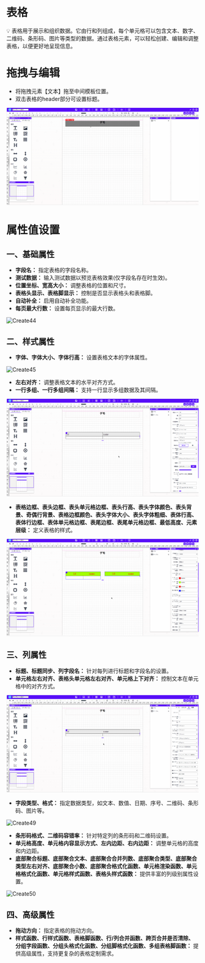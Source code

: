# 表格

<aside>
💡 表格用于展示和组织数据。它由行和列组成，每个单元格可以包含文本、数字、二维码、条形码、图片等类型的数据。通过表格元素，可以轻松创建、编辑和调整表格，以便更好地呈现信息。
</aside>

# **拖拽与编辑**

- 将拖拽元素【文本】拖至中间模板位置。
- 双击表格的header部分可设置标题。

![Create43](../_images/zh-cn//Create43.gif)

# 属性值设置

## 一、基础属性

- **字段名：** 指定表格的字段名称。
- **测试数据：** 输入测试数据以预览表格效果(仅字段名存在时生效)。
- **位置坐标、宽高大小：** 调整表格的位置和尺寸。
- **表格头显示、表格脚显示：** 控制是否显示表格头和表格脚。
- **自动补全：** 启用自动补全功能。
- **每页最大行数：** 设置每页显示的最大行数。

![Create44](../_images/zh-cn//Create44.gif)

## 二、样式属性

- **字体、字体大小、字体行高：** 设置表格文本的字体属性。

![Create45](../_images/zh-cn//Create45.gif)

- **左右对齐：** 调整表格文本的水平对齐方式。
- **一行多组、一行多组间隔：** 支持一行显示多组数据及其间隔。

![Create46](../_images/zh-cn//Create46.gif)

- **表格边框、表头边框、表头单元格边框、表头行高、表头字体颜色、表头背景、奇偶行背景、表格边框颜色、表头字体大小、表头字体粗细、表体行高、表体行边框、表体单元格边框、表尾边框、表尾单元格边框、最低高度、元素层级：** 定义表格的样式。

![Create47](../_images/zh-cn//Create47.gif)

## 三、列属性

- **标题、标题同步、列字段名：** 针对每列进行标题和字段名的设置。
- **单元格左右对齐、表格头单元格左右对齐、单元格上下对齐：** 控制文本在单元格中的对齐方式。

![Create48](../_images/zh-cn//Create48.gif)

- **字段类型、格式：** 指定数据类型，如文本、数值、日期、序号、二维码、条形码、图片等。

![Create49](../_images/zh-cn//Create49.gif)

- **条形码格式、二维码容错率：** 针对特定列的条形码和二维码设置。
- **单元格高度、单元格内容显示方式、左内边距、右内边距：** 调整单元格的高度和内边距。
- **底部聚合标题、底部聚合文本、底部聚合合并列数、底部聚合类型、底部聚合类型左右对齐、底部聚合小数、底部聚合格式化函数、单元格渲染函数、单元格格式化函数、单元格样式函数、表格头样式函数：** 提供丰富的列级别属性设置。

![Create50](../_images/zh-cn//Create50.gif)

## 四、高级属性

- **拖动方向：** 指定表格的拖动方向。
- **样式函数、行样式函数、表格脚函数、行/列合并函数、跨页合并是否清除、分组字段函数、分组头格式化函数、分组脚格式化函数、多组表格脚函数：** 提供高级属性，支持更复杂的表格定制需求。